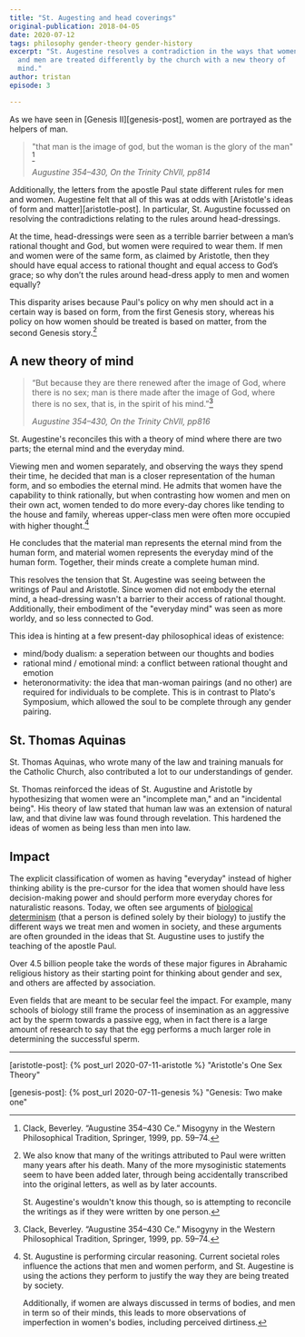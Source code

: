 ```yaml
---
title: "St. Augesting and head coverings"
original-publication: 2018-04-05
date: 2020-07-12
tags: philosophy gender-theory gender-history
excerpt: "St. Augestine resolves a contradiction in the ways that women
  and men are treated differently by the church with a new theory of
  mind."
author: tristan
episode: 3

---
```


As we have seen in [Genesis II][genesis-post], women are portrayed as the
helpers of man.

> "that man is the image of god, but the woman is the glory of the man"
> [^on-the-trinity]
>
> *Augustine 354–430, On the Trinity ChVII, pp814*

Additionally, the letters from the apostle Paul state different rules for men
and women. Augestine felt that all of this was at odds with [Aristotle's ideas
of form and matter][aristotle-post]. In particular, St. Augustine focussed on
resolving the contradictions relating to the rules around head-dressings.

At the time, head-dressings were seen as a terrible barrier between a man’s
rational thought and God, but women were required to wear them. If men and
women were of the same form, as claimed by Aristotle, then they should have
equal access to rational thought and equal access to God’s grace; so why don’t
the rules around head-dress apply to men and women equally?

This disparity arises because Paul's policy on why men should act in a certain
way is based on form, from the first Genesis story, whereas his policy on how
women should be treated is based on matter, from the second Genesis
story.[^pauls-letters]

[^pauls-letters]: We also know that many of the writings attributed to Paul
    were written many years after his death. Many of the more mysoginistic 
    statements seem to have been added later, through being accidentally
    transcribed into the original letters, as well as by later accounts.

    St. Augestine's wouldn't know this though, so is attempting to reconcile
    the writings as if they were written by one person.

## A new theory of mind

> “But because they are there renewed after the image of God, where there is no
> sex; man is there made after the image of God, where there is no sex, that
> is, in the spirit of his mind.”[^on-the-trinity]
>
> *Augustine 354–430, On the Trinity ChVII, pp816*

St. Augestine's reconciles this with a theory of mind where there are two
parts; the eternal mind and the everyday mind.

Viewing men and women separately, and observing the ways they spend their time,
he decided that man is a closer representation of the human form, and so
embodies the eternal mind. He admits that women have the capability to think
rationally, but when contrasting how women and men on their own act, women
tended to do more every-day chores like tending to the house and family,
whereas upper-class men were often more occupied with higher
thought.[^critique]

[^critique]: St. Augustine is performing circular reasoning. Current societal
    roles influence the actions that men and women perform, and St. Augestine
    is using the actions they perform to justify the way they are being treated
    by society.

    Additionally, if women are always discussed in terms of bodies, and men in
    term so of their minds, this leads to more observations of imperfection
    in women's bodies, including perceived dirtiness.

He concludes that the material man represents the eternal mind from the human
form, and material women represents the everyday mind of the human form.
Together, their minds create a complete human mind.

This resolves the tension that St. Augestine was seeing between the writings of
Paul and Aristotle. Since women did not embody the eternal mind, a
head-dressing wasn't a barrier to their access of rational thought.
Additionally, their embodiment of the "everyday mind" was seen as more worldy,
and so less connected to God.

This idea is hinting at a few present-day philosophical ideas of existence:
- mind/body dualism: a seperation between our thoughts and bodies
- rational mind / emotional mind: a conflict between rational thought and
  emotion
- heteronormativity: the idea that man-woman pairings (and no other) are
  required for individuals to be complete. This is in contrast to Plato's
  Symposium, which allowed the soul to be complete through any gender pairing. 

## St. Thomas Aquinas

St. Thomas Aquinas, who wrote many of the law and training manuals for the
Catholic Church, also contributed a lot to our understandings of gender.

St. Thomas reinforced the ideas of St. Augustine and Aristotle by hypothesizing
that women were an "incomplete man," and an "incidental being". His theory of
law stated that human law was an extension of natural law, and that divine law
was found through revelation. This hardened the ideas of women as being 
less than men into law.

## Impact

The explicit classification of women as having "everyday" instead of higher
thinking ability is the pre-cursor for the idea that women should have less
decision-making power and should perform more everyday chores for naturalistic
reasons. Today, we often see arguments of [biological
determinism][bio-determinism-wiki] (that a person is defined solely by their
biology) to justify the different ways we treat men and women in society, and
these arguments are often grounded in the ideas that St. Augustine uses to
justify the teaching of the apostle Paul.

Over 4.5 billion people take the words of these major figures in Abrahamic
religious history as their starting point for thinking about gender and sex,
and others are affected by association.

Even fields that are meant to be secular feel the impact. 
For example, many schools of biology still frame the process of insemination as
an aggressive act by the sperm towards a passive egg, when in fact there is a
large amount of research to say that the egg performs a much larger role in
determining the successful sperm.

--- 

[^on-the-trinity]: Clack, Beverley. “Augustine 354–430 Ce.” Misogyny in the
    Western Philosophical Tradition, Springer, 1999, pp. 59–74.

[aristotle-post]: {% post_url 2020-07-11-aristotle %} 
    "Aristotle's One Sex Theory"

[genesis-post]: {% post_url 2020-07-11-genesis %} 
    "Genesis: Two make one"

[bio-determinism-wiki]: https://en.wikipedia.org/wiki/Biological_determinism
